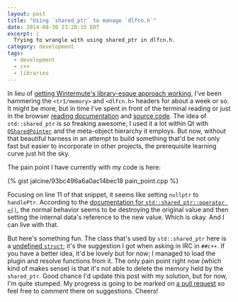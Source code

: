 ```yaml
---
layout: post
title: "Using `shared_ptr` to manage `dlfcn.h`"
date: 2014-08-30 23:20:15 EDT
excerpt: |
  Trying to wrangle with using shared_ptr in dlfcn.h.
category: development
tags:
  - development
  - c++
  - libraries
---
```


In lieu of [getting Wintermute's library-esque approach working][1], I've been
hammering the `<tr1/memory>` and `<dlfcn.h>` headers for about a week or so. It
might be more, but in time I've spent in front of the terminal reading or just
in the browser [reading documentation][2] and [source code][3]. The idea of
`std::shared_ptr` is so freaking awesome, I used it a lot within Qt with
[`QSharedPointer`][4] and the meta-object hierarchy it employs. But now,
without that beautiful harness in an attempt to build something that'd be not
only fast but easier to incorporate in other projects, the prerequisite
learning curve just hit the sky.

The pain point I have currently with my code is here:

{% gist jalcine/93bc496a6a0ac14bec18 pain_point.cpp %}

Focusing on line 11 of that snippet, it seems like setting `nullptr` to
`handlePtr`. According to the [documentation for `std::shared_ptr::operator =()`][5],
the normal behavior seems to be destroying the original value and then setting
the internal data's reference to the new value. Which is okay. And I can live
with that.

But here's something fun. The class that's used by `std::shared_ptr` here is a
[undefined `struct`][6]; it's the suggestion I got when asking in IRC in
`##c++`. If you have a better idea, it'd be lovely but for now; I managed to
load the plugin and resolve functions from it. The only pain point right now
(which kind of makes sense) is that it's not able to delete the memory held by
the `shared_ptr`. Good chance I'd update this post with my solution, but for
now, I'm quite stumped. My progress is going to be marked on [a pull
request][7] so feel free to comment there on suggestions. Cheers!

[1]: https://github.com/jalcine/libwintermutecore/issues/7
[2]: http://en.cppreference.com/w/cpp/memory/shared_ptr
[3]: http://www.scs.stanford.edu/histar/src/pkg/uclibc/include/dlfcn.h
[4]: http://qt-project.org/doc/qt-4.8/qsharedpointer.html
[5]: http://en.cppreference.com/w/cpp/memory/shared_ptr/operator%3D
[6]: https://github.com/jalcine/libwintermutecore/blob/56505e0b8c4f83ecc8da167586898a0dc07bebcc/src/libwintermutecore/plugin/library_handle.hh#L25
[7]: https://github.com/jalcine/libwintermutecore/pull/25
